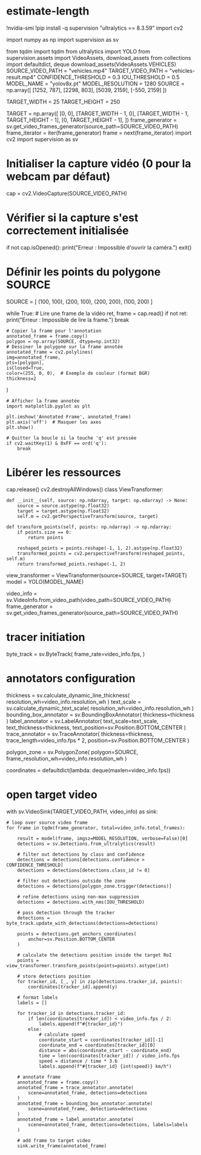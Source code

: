 # estimate-length
!nvidia-smi
!pip install -q supervision "ultralytics == 8.3.59"
import cv2

import numpy as np
import supervision as sv

from tqdm import tqdm
from ultralytics import YOLO
from supervision.assets import VideoAssets, download_assets
from collections import defaultdict, deque
download_assets(VideoAssets.VEHICLES)
SOURCE_VIDEO_PATH = "vehicles.mp4"
TARGET_VIDEO_PATH = "vehicles-result.mp4"
CONFIDENCE_THRESHOLD = 0.3
IOU_THRESHOLD = 0.5
MODEL_NAME = "yolov8x.pt"
MODEL_RESOLUTION = 1280
SOURCE = np.array([
    [1252, 787],
    [2298, 803],
    [5039, 2159],
    [-550, 2159]
])

TARGET_WIDTH = 25
TARGET_HEIGHT = 250

TARGET = np.array([
    [0, 0],
    [TARGET_WIDTH - 1, 0],
    [TARGET_WIDTH - 1, TARGET_HEIGHT - 1],
    [0, TARGET_HEIGHT - 1],
])
frame_generator = sv.get_video_frames_generator(source_path=SOURCE_VIDEO_PATH)
frame_iterator = iter(frame_generator)
frame = next(frame_iterator)
import cv2
import supervision as sv

# Initialiser la capture vidéo (0 pour la webcam par défaut)
cap = cv2.VideoCapture(SOURCE_VIDEO_PATH)

# Vérifier si la capture s'est correctement initialisée
if not cap.isOpened():
    print("Erreur : Impossible d'ouvrir la caméra.")
    exit()

# Définir les points du polygone SOURCE
SOURCE = [
    (100, 100),
    (200, 100),
    (200, 200),
    (100, 200)
]

while True:
    # Lire une frame de la vidéo
    ret, frame = cap.read()
    if not ret:
        print("Erreur : Impossible de lire la frame.")
        break

    # Copier la frame pour l'annotation
    annotated_frame = frame.copy()
    polygon = np.array(SOURCE, dtype=np.int32)
    # Dessiner le polygone sur la frame annotée
    annotated_frame = cv2.polylines(
    img=annotated_frame,
    pts=[polygon],
    isClosed=True,
    color=(255, 0, 0),  # Exemple de couleur (format BGR)
    thickness=2
)

    # Afficher la frame annotée
    import matplotlib.pyplot as plt

    plt.imshow('Annotated Frame', annotated_frame)
    plt.axis('off')  # Masquer les axes
    plt.show()

    # Quitter la boucle si la touche 'q' est pressée
    if cv2.waitKey(1) & 0xFF == ord('q'):
        break

# Libérer les ressources
cap.release()
cv2.destroyAllWindows()
class ViewTransformer:

    def __init__(self, source: np.ndarray, target: np.ndarray) -> None:
        source = source.astype(np.float32)
        target = target.astype(np.float32)
        self.m = cv2.getPerspectiveTransform(source, target)

    def transform_points(self, points: np.ndarray) -> np.ndarray:
        if points.size == 0:
            return points

        reshaped_points = points.reshape(-1, 1, 2).astype(np.float32)
        transformed_points = cv2.perspectiveTransform(reshaped_points, self.m)
        return transformed_points.reshape(-1, 2)
view_transformer = ViewTransformer(source=SOURCE, target=TARGET)
model = YOLO(MODEL_NAME)

video_info = sv.VideoInfo.from_video_path(video_path=SOURCE_VIDEO_PATH)
frame_generator = sv.get_video_frames_generator(source_path=SOURCE_VIDEO_PATH)

# tracer initiation
byte_track = sv.ByteTrack(
    frame_rate=video_info.fps,
)

# annotators configuration
thickness = sv.calculate_dynamic_line_thickness(
    resolution_wh=video_info.resolution_wh
)
text_scale = sv.calculate_dynamic_text_scale(
    resolution_wh=video_info.resolution_wh
)
bounding_box_annotator = sv.BoundingBoxAnnotator(
    thickness=thickness
)
label_annotator = sv.LabelAnnotator(
    text_scale=text_scale,
    text_thickness=thickness,
    text_position=sv.Position.BOTTOM_CENTER
)
trace_annotator = sv.TraceAnnotator(
    thickness=thickness,
    trace_length=video_info.fps * 2,
    position=sv.Position.BOTTOM_CENTER
)

polygon_zone = sv.PolygonZone(
    polygon=SOURCE,
    frame_resolution_wh=video_info.resolution_wh
)

coordinates = defaultdict(lambda: deque(maxlen=video_info.fps))

# open target video
with sv.VideoSink(TARGET_VIDEO_PATH, video_info) as sink:

    # loop over source video frame
    for frame in tqdm(frame_generator, total=video_info.total_frames):

        result = model(frame, imgsz=MODEL_RESOLUTION, verbose=False)[0]
        detections = sv.Detections.from_ultralytics(result)

        # filter out detections by class and confidence
        detections = detections[detections.confidence > CONFIDENCE_THRESHOLD]
        detections = detections[detections.class_id != 0]

        # filter out detections outside the zone
        detections = detections[polygon_zone.trigger(detections)]

        # refine detections using non-max suppression
        detections = detections.with_nms(IOU_THRESHOLD)

        # pass detection through the tracker
        detections = byte_track.update_with_detections(detections=detections)

        points = detections.get_anchors_coordinates(
            anchor=sv.Position.BOTTOM_CENTER
        )

        # calculate the detections position inside the target RoI
        points = view_transformer.transform_points(points=points).astype(int)

        # store detections position
        for tracker_id, [_, y] in zip(detections.tracker_id, points):
            coordinates[tracker_id].append(y)

        # format labels
        labels = []

        for tracker_id in detections.tracker_id:
            if len(coordinates[tracker_id]) < video_info.fps / 2:
                labels.append(f"#{tracker_id}")
            else:
                # calculate speed
                coordinate_start = coordinates[tracker_id][-1]
                coordinate_end = coordinates[tracker_id][0]
                distance = abs(coordinate_start - coordinate_end)
                time = len(coordinates[tracker_id]) / video_info.fps
                speed = distance / time * 3.6
                labels.append(f"#{tracker_id} {int(speed)} km/h")

        # annotate frame
        annotated_frame = frame.copy()
        annotated_frame = trace_annotator.annotate(
            scene=annotated_frame, detections=detections
        )
        annotated_frame = bounding_box_annotator.annotate(
            scene=annotated_frame, detections=detections
        )
        annotated_frame = label_annotator.annotate(
            scene=annotated_frame, detections=detections, labels=labels
        )

        # add frame to target video
        sink.write_frame(annotated_frame)
        
        
